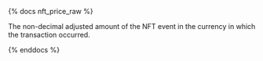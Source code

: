{% docs nft_price_raw %}

The non-decimal adjusted amount of the NFT event in the currency in which the transaction occurred.

{% enddocs %}